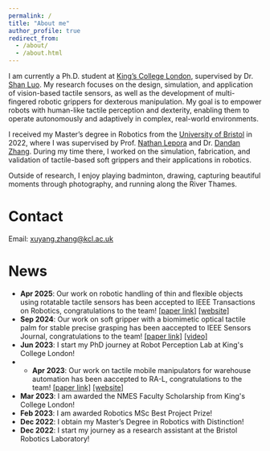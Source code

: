 ```yaml
---
permalink: /
title: "About me"
author_profile: true
redirect_from: 
  - /about/
  - /about.html
---
```


I am currently a Ph.D. student at [King’s College London](https://www.kcl.ac.uk/), supervised by Dr. [Shan Luo](https://shanluo.github.io/). My research focuses on the design, simulation, and application of vision-based tactile sensors, as well as the development of multi-fingered robotic grippers for dexterous manipulation. My goal is to empower robots with human-like tactile perception and dexterity, enabling them to operate autonomously and adaptively in complex, real-world environments.

I received my Master’s degree in Robotics from the [University of Bristol](https://www.bristol.ac.uk/) in 2022, where I was supervised by Prof. [Nathan Lepora](https://lepora.com/) and Dr. [Dandan Zhang](https://www.intelligentrobotics-acrossscales.com/). During my time there, I worked on the simulation, fabrication, and validation of tactile-based soft grippers and their applications in robotics.

Outside of research, I enjoy playing badminton, drawing, capturing beautiful moments through photography, and running along the River Thames.

Contact
======
Email: [xuyang.zhang@kcl.ac.uk](xuyang.zhang@kcl.ac.uk)

News
======
* **Apr 2025**: Our work on robotic handling of thin and flexible objects using rotatable tactile sensors has been accepted to IEEE Transactions on Robotics, congratulations to the team! [[paper link]](https://ieeexplore.ieee.org/abstract/document/11024242/) [[website]](https://sites.google.com/view/rotipbot/)
* **Sep 2024**: Our work on soft gripper with a biomimetic optical tactile palm for stable precise grasping has been aaccepted to IEEE Sensors Journal, congratulations to the team! [[paper link]](https://ieeexplore.ieee.org/abstract/document/10706767/) [[video]](https://www.youtube.com/watch?v=RV-Zy8jwzhM/)
* **Jun 2023**: I start my PhD journey at Robot Perception Lab at King's College London!
* * **Apr 2023**: Our work on tactile mobile manipulators for warehouse automation has been aaccepted to RA-L, congratulations to the team! [[paper link]](https://ieeexplore.ieee.org/abstract/document/10155191/) [[website]](https://sites.google.com/view/tacmms/)
* **Mar 2023**: I am awarded the NMES Faculty Scholarship from King's College London!
* **Feb 2023**: I am awarded Robotics MSc Best Project Prize!
* **Dec 2022**: I obtain my Master’s Degree in Robotics with Distinction! 
* **Dec 2022**: I start my journey as a research assistant at the Bristol Robotics Laboratory!
